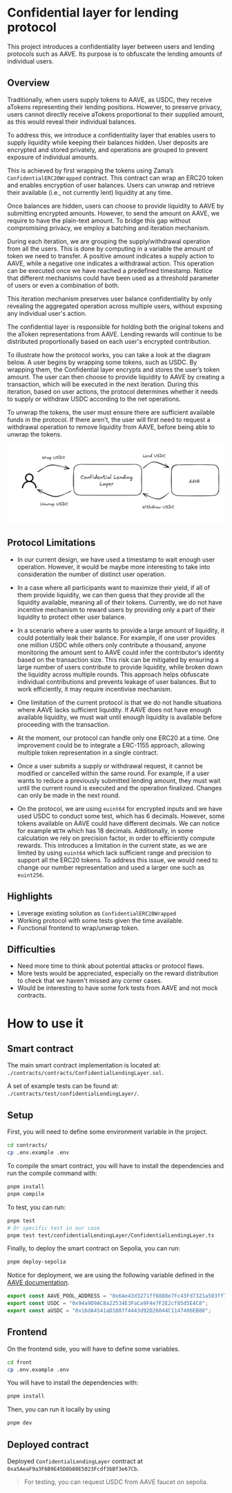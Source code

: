 # Confidential layer for lending protocol

This project introduces a confidentiality layer between users and lending protocols such as AAVE. Its purpose is to obfuscate the lending amounts of individual users.

## Overview

Traditionally, when users supply tokens to AAVE, as USDC, they receive aTokens representing their lending positions. However, to preserve privacy, users cannot directly receive aTokens proportional to their supplied amount, as this would reveal their individual balances.

To address this, we introduce a confidentiality layer that enables users to supply liquidity while keeping their balances hidden. User deposits are encrypted and stored privately, and operations are grouped to prevent exposure of individual amounts.

This is achieved by first wrapping the tokens using Zama’s `ConfidentialERC20Wrapped` contract. This contract can wrap an ERC20 token and enables encryption of user balances. Users can unwrap and retrieve their available (i.e., not currently lent) liquidity at any time.

Once balances are hidden, users can choose to provide liquidity to AAVE by submitting encrypted amounts. However, to send the amount on AAVE, we require to have the plain-text amount. To bridge this gap without compromising privacy, we employ a batching and iteration mechanism.

During each iteration, we are grouping the supply/withdrawal operation from all the users. This is done by computing in a variable the amount of token we need to transfer. A positive amount indicates a supply action to AAVE, while a negative one indicates a withdrawal action. This operation can be executed once we have reached a predefined timestamp. Notice that different mechanisms could have been used as a threshold parameter of users or even a combination of both.

This iteration mechanism preserves user balance confidentiality by only revealing the aggregated operation across multiple users, without exposing any individual user's action.

The confidential layer is responsible for holding both the original tokens and the aToken representations from AAVE. Lending rewards will continue to be distributed proportionally based on each user's encrypted contribution.

To illustrate how the protocol works, you can take a look at the diagram below. A user begins by wrapping some tokens, such as USDC. By wrapping them, the Confidential layer encrypts and stores the user’s token amount. The user can then choose to provide liquidity to AAVE by creating a transaction, which will be executed in the next iteration. During this iteration, based on user actions, the protocol determines whether it needs to supply or withdraw USDC according to the net operations.

To unwrap the tokens, the user must ensure there are sufficient available funds in the protocol. If there aren’t, the user will first need to request a withdrawal operation to remove liquidity from AAVE, before being able to unwrap the tokens.

![User Workflow](./workflow.png)

## Protocol Limitations

- In our current design, we have used a timestamp to wait enough user operation. However, it would be maybe more interesting to take into consideration the number of distinct user operation.

- In a case where all participants want to maximize their yield, if all of them provide liquidity, we can then guess that they provide all the liquidity available, meaning all of their tokens. Currently, we do not have incentive mechanism to reward users by providing only a part of their liquidity to protect other user balance.

- In a scenario where a user wants to provide a large amount of liquidity, it could potentially leak their balance. For example, if one user provides one million USDC while others only contribute a thousand, anyone monitoring the amount sent to AAVE could infer the contributor’s identity based on the transaction size. This risk can be mitigated by ensuring a large number of users contribute to provide liquidity, while broken down the liquidity across multiple rounds. This approach helps obfuscate individual contributions and prevents leakage of user balances. But to work efficiently, it may require incentivise mechanism.

- One limitation of the current protocol is that we do not handle situations where AAVE lacks sufficient liquidity. If AAVE does not have enough available liquidity, we must wait until enough liquidity is available before proceeding with the transaction.

- At the moment, our protocol can handle only one ERC20 at a time. One improvement could be to integrate a ERC-1155 approach, allowing multiple token representation in a single contract.

- Once a user submits a supply or withdrawal request, it cannot be modified or cancelled within the same round. For example, if a user wants to reduce a previously submitted lending amount, they must wait until the current round is executed and the operation finalized. Changes can only be made in the next round.

- On the protocol, we are using `euint64` for encrypted inputs and we have used USDC to conduct some test, which has 6 decimals. However, some tokens available on AAVE could have different decimals. We can notice for example `WETH` which has 18 decimals. Additionally, in some calculation we rely on precision factor, in order to efficiently compute rewards. This introduces a limitation in the current state, as we are limited by using `euint64` which lack sufficient range and precision to support all the ERC20 tokens. To address this issue, we would need to change our number representation and used a larger one such as `euint256`.

## Highlights

- Leverage existing solution as `ConfidentialERC20Wrapped`
- Working protocol with some tests given the time available.
- Functional frontend to wrap/unwrap token.

## Difficulties

- Need more time to think about potential attacks or protocol flaws.
- More tests would be appreciated, especially on the reward distribution to check that we haven't missed any corner cases.
- Would be interesting to have some fork tests from AAVE and not mock contracts.

# How to use it

## Smart contract

The main smart contract implementation is located at: `./contracts/contracts/ConfidentialLendingLayer.sol`.

A set of example tests can be found at: `./contracts/test/confidentialLendingLayer/`.

## Setup

First, you will need to define some environment variable in the project.

```bash
cd contracts/
cp .env.example .env
```

To compile the smart contract, you will have to install the dependencies and run the compile command with:

```bash
pnpm install
pnpm compile
```

To test, you can run:

```bash
pnpm test
# Or specific test in our case
pnpm test test/confidentialLendingLayer/ConfidentialLendingLayer.ts
```

Finally, to deploy the smart contract on Sepolia, you can run:

```bash
pnpm deploy-sepolia
```

Notice for deployment, we are using the following variable defined in the [AAVE documentation](https://github.com/bgd-labs/aave-address-book/blob/main/src/AaveV3Sepolia.sol).

```typescript
export const AAVE_POOL_ADDRESS = "0x6Ae43d3271ff6888e7Fc43Fd7321a503ff738951";
export const USDC = "0x94a9D9AC8a22534E3FaCa9F4e7F2E2cf85d5E4C8";
export const aUSDC = "0x16dA4541aD1807f4443d92D26044C1147406EB80";
```

## Frontend

On the frontend side, you will have to define some variables.

```bash
cd front
cp .env.example .env
```

You will have to install the dependencies with:

```bash
pnpm install
```

Then, you can run it locally by using

```bash
pnpm dev
```

## Deployed contract

Deployed `ConfidentialLendingLayer` contract at `0xa5AeaF9a3F6B9E45D8b80E5023Fcdf3bBf3e67Cb`.

> For testing, you can request USDC from AAVE faucet on sepolia.
